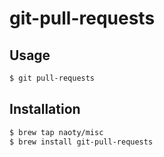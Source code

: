 # git-pull-requests

## Usage

```sh
$ git pull-requests
```

## Installation

```sh
$ brew tap naoty/misc
$ brew install git-pull-requests
```
